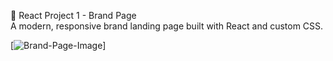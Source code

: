 🚀 React Project 1 - Brand Page  
A modern, responsive brand landing page built with React and custom CSS.

[![Brand-Page-Image](https://github.com/me6edi/React-Project-1-Brand-Page/raw/main/Product%20Page.png)]
